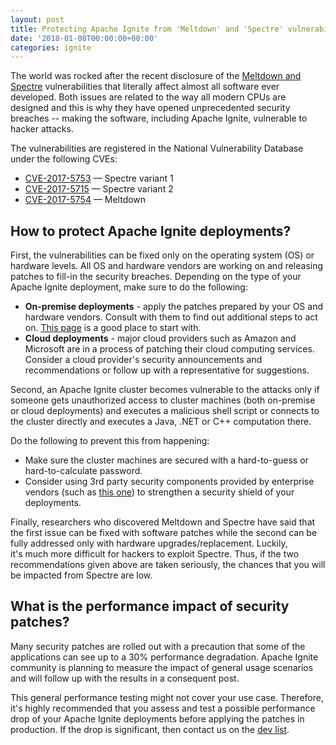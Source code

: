 ```yaml
---
layout: post
title: Protecting Apache Ignite from 'Meltdown' and 'Spectre' vulnerabilities
date: '2018-01-08T00:00:00+00:00'
categories: ignite
---
```

<p>The world was rocked after the recent disclosure of the <a href="https://www.vox.com/business-and-finance/2018/1/4/16850004/meltdown-spectre-intel-security-flaw-update" target="_blank">Meltdown and Spectre</a> vulnerabilities that literally affect almost all software ever developed. Both issues are related to the way all modern CPUs are designed and this is why they have opened&nbsp;unprecedented security breaches -- making the software, including Apache Ignite, vulnerable to hacker&nbsp;attacks.</p>

<p>The vulnerabilities are registered in the National Vulnerability Database under the following CVEs:</p>

<ul>
	<li><a href="https://nvd.nist.gov/vuln/detail/CVE-2017-5753" target="_blank">CVE-2017-5753</a> — Spectre variant 1</li>
	<li><a href="https://nvd.nist.gov/vuln/detail/CVE-2017-5715" target="_blank">CVE-2017-5715</a> — Spectre variant 2</li>
	<li><a href="https://nvd.nist.gov/vuln/detail/CVE-2017-5754" target="_blank">CVE-2017-5754</a> — Meltdown</li>
</ul>

<h2>How to protect Apache Ignite deployments?</h2>

<p>First, the vulnerabilities can be fixed only on the operating system (OS) or hardware levels. All OS and hardware vendors are working on and releasing patches to fill-in the security breaches. Depending on the type of your Apache Ignite deployment, make sure to do the following:</p>

<ul>
	<li><strong>On-premise deployments</strong> - apply the patches prepared by your OS and hardware vendors. Consult with them to find out additional steps to act on. <a href="https://www.us-cert.gov/ncas/alerts/TA18-004A" target="_blank">This page</a> is a good place to start with.</li>
	<li><strong>Cloud deployments</strong> - major cloud providers such as Amazon and Microsoft are in a process of patching their cloud computing services. Consider a cloud provider's security announcements and recommendations or follow up with a representative for suggestions.</li>
</ul>

<p>Second, an Apache Ignite cluster becomes vulnerable to the attacks only if someone gets unauthorized access to cluster machines (both on-premise or cloud deployments) and executes a malicious shell script or connects to the cluster directly and executes a Java, .NET or C++ computation there.</p>

<p>Do the following to prevent this from happening:</p>

<ul>
	<li>Make sure the cluster machines are secured with a hard-to-guess or hard-to-calculate password.</li>
	<li>Consider using 3rd party security components provided by enterprise vendors (such as <a href="https://docs.gridgain.com/docs/security-and-audit" target="_blank">this one</a>) to strengthen a security shield of your deployments.</li>
</ul>

<p>Finally, researchers who discovered Meltdown and Spectre have said that the first issue can be fixed with software patches while the second can be fully addressed only with hardware upgrades/replacement. Luckily, it's&nbsp;much more difficult for hackers to exploit Spectre. Thus, if the two recommendations given above are taken seriously, the chances that you will be impacted from Spectre are low.</p>

<h2>What is the performance impact of security patches?</h2>

<p>Many security patches are rolled out with a precaution that some of the applications can see up to a 30% performance degradation. Apache Ignite community is planning to measure the impact of general usage scenarios and will follow up with the results in a consequent post.</p>

<p>This general performance testing might not cover your use case. Therefore, it's highly recommended that you assess and test a possible performance drop of your Apache Ignite deployments before applying the patches in production. If the drop is significant, then contact us on the <a href="https://ignite.apache.org/community/resources.html#mail-lists" target="_blank">dev list</a>.
